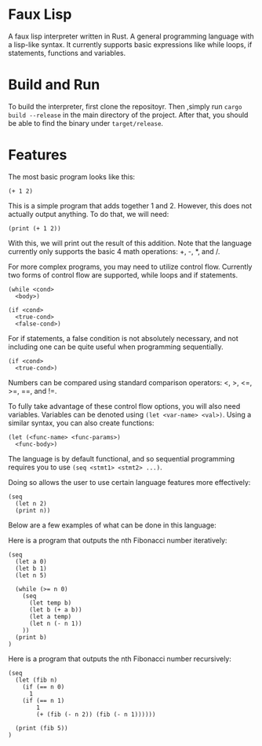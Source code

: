 # Faux Lisp 

A faux lisp interpreter written in Rust. A general programming language with a lisp-like syntax. It currently supports basic expressions like while loops, if statements, functions and variables.

# Build and Run
 To build the interpreter, first clone the repositoyr. Then ,simply run `cargo build --release` in the main directory of the project. After that, you should be able to find the binary under `target/release`.

# Features
The most basic program looks like this:
```
(+ 1 2)
```
This is a simple program that adds together 1 and 2. However, this does not actually output anything. To do that, we will need:
```
(print (+ 1 2))
```
With this, we will print out the result of this addition. Note that the language currently only supports the basic 4 math operations: +, -, \*, and /.

For more complex programs, you may need to utilize control flow. Currently two forms of control flow are supported, while loops and if statements.
```
(while <cond> 
  <body>)
```

```
(if <cond>
  <true-cond>
  <false-cond>)
```

For if statements, a false condition is not absolutely necessary, and not including one can be quite useful when programming sequentially.
```
(if <cond>
  <true-cond>)
```

Numbers can be compared using standard comparison operators: <, >, <=, >=, ==, and !=.

To fully take advantage of these control flow options, you will also need variables. Variables can be denoted using `(let <var-name> <val>)`. Using a similar syntax, you can also create functions:
```
(let (<func-name> <func-params>)
  <func-body>)
```

The language is by default functional, and so sequential programming requires you to use `(seq <stmt1> <stmt2> ...)`. 

Doing so allows the user to use certain language features more effectively:
```
(seq
  (let n 2)
  (print n))
```

Below are a few examples of what can be done in this language:

Here is a program that outputs the nth Fibonacci number iteratively:
```
(seq
  (let a 0)
  (let b 1)
  (let n 5)

  (while (>= n 0)
    (seq
      (let temp b)
      (let b (+ a b))
      (let a temp)
      (let n (- n 1))
    ))
  (print b)
)
```

Here is a program that outputs the nth Fibonacci number recursively:
```
(seq
  (let (fib n)
    (if (== n 0)
      1
    (if (== n 1)
        1
        (+ (fib (- n 2)) (fib (- n 1))))))

  (print (fib 5))
)
```

